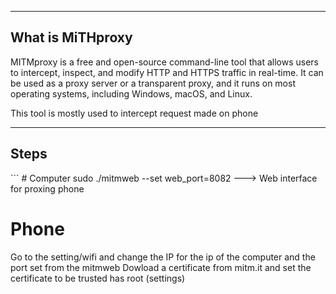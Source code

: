 --- ---
<h2>What is MiTHproxy</h2>

MITMproxy is a free and open-source command-line tool that allows users to intercept, inspect, and modify HTTP and HTTPS traffic in real-time. It can be used as a proxy server or a transparent proxy, and it runs on most operating systems, including Windows, macOS, and Linux.

This tool is mostly used to intercept request made on phone

---
<h2>Steps</h2>
```
# Computer
sudo ./mitmweb --set web_port=8082             ---> Web interface for proxing phone

# Phone
Go to the setting/wifi and change the IP for the ip of the computer and the port set from the mitmweb
Dowload a certificate from mitm.it and set the certificate to be trusted has root (settings)
```
